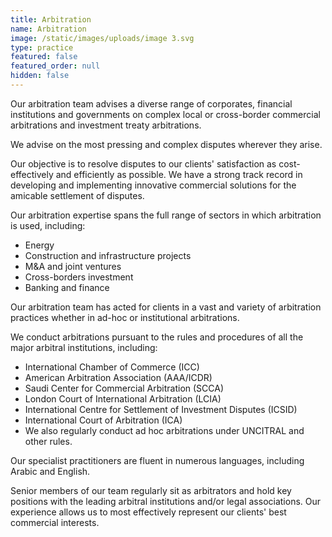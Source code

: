 ```yaml
---
title: Arbitration
name: Arbitration
image: /static/images/uploads/image 3.svg
type: practice
featured: false
featured_order: null
hidden: false
---
```

Our arbitration team advises a diverse range of corporates, financial institutions and governments on complex local or cross-border commercial arbitrations and investment treaty arbitrations.

We advise on the most pressing and complex disputes wherever they arise.

Our objective is to resolve disputes to our clients' satisfaction as cost-effectively and efficiently as possible. We have a strong track record in developing and implementing innovative commercial solutions for the amicable settlement of disputes.

Our arbitration expertise spans the full range of sectors in which arbitration is used, including: 

- Energy
- Construction and infrastructure projects
- M&A and joint ventures
- Cross-borders investment
- Banking and finance

Our arbitration team has acted for clients in a vast and variety of arbitration practices whether in ad-hoc or institutional arbitrations.

We conduct arbitrations pursuant to the rules and procedures of all the major arbitral institutions, including:

- International Chamber of Commerce (ICC)
- American Arbitration Association (AAA/ICDR)
- Saudi Center for Commercial Arbitration (SCCA)
- London Court of International Arbitration (LCIA)
- International Centre for Settlement of Investment Disputes (ICSID)
- International Court of Arbitration (ICA)
- We also regularly conduct ad hoc arbitrations under UNCITRAL and other rules.

Our specialist practitioners are fluent in numerous languages, including Arabic and English.

Senior members of our team regularly sit as arbitrators and hold key positions with the leading arbitral institutions and/or legal associations. Our experience allows us to most effectively represent our clients' best commercial interests.
